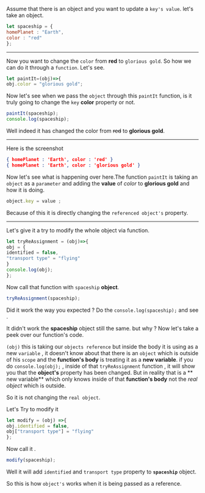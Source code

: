 Assume that there is an object  and you want to update a `key's value`.
let's take an object.

```js
let spaceship = {
homePlanet : "Earth",
color : "red"
};
```
---
Now you want to change the `color` from **red** to  `glorious gold`.
So how we can do it through a `function`.
Let's see.

```js
let paintIt=(obj)=>{
obj.color = "glorious gold";
```
Now let's see when we pass the `object` through this `paintIt` function, is it truly going to change the `key` **color** property or not.

```js
paintIt(spaceship);
console.log(spaceship);
```
Well indeed it has changed the color from ~~red~~ to **glorious gold**.

---
Here is the screenshot
```json
{ homePlanet : 'Earth', color : 'red' }
{ homePlanet : 'Earth', color : 'glorious gold' }
```

Now let's see what is happening over here.The function `paintIt` is taking an `object` as a `parameter` and adding the **value** of  *color* to **glorious gold** and how it is doing.
```js
object.key = value ;
```
Because of this it is directly changing the `referenced object's` property.

---
Let's give it a try to modify the whole object via function.
```js
let tryReAssignment = (obj)=>{
obj = {
identified = false,
"transport type" = "flying"
}
console.log(obj);
};
```
Now call that function with `spaceship` **object**.

```js
tryReAssignment(spaceship);
```
Did it work the way you expected ? Do the `console.log(spaceship);` and see .

It didn't work the **spaceship** object still the same. but why ? 
Now let's take a peek over our function's code.

`(obj)` this is taking our `objects reference` but inside the body it is using as a new `variable` , it doesn't know about that there is an `object` which is outside of his `scope` and the **function's body** is treating it as a **new variable**. if you do `console.log(obj);` , inside of that `tryReAssignment` function , it will show you that the **object's** property has been changed. But in reality that is a ** new variable** which only knows inside of that **function's body** not the *real object* which is outside.

So it is not changing the `real object`.

Let's Try to modify it

```js
let modify = (obj) =>{
obj.identified = false,
obj["transport type"] = "flying"
};
```
Now call it .
```js
modify(spaceship);
```
Well it will add `identified` and `transport type` property to **`spaceship`** object.

So this is how `object's` works when it is being passed as a reference.

